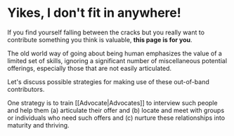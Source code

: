 # Yikes, I don't fit in anywhere!
If you find yourself falling between the cracks but you really want to contribute something you think is valuable, **this page is for you**.

The old world way of going about being human emphasizes the value of a limited set of skills, ignoring a significant number of miscellaneous potential offerings, especially those that are not easily articulated.

Let's discuss possible strategies for making use of these out-of-band contributors.

One strategy is to train [[Advocate|Advocates]] to interview such people and help them (a) articulate their offer and (b) locate and meet with groups or individuals who need such offers and (c) nurture these relationships into maturity and thriving.